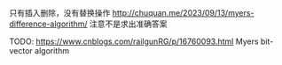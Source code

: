 只有插入删除，没有替换操作
http://chuquan.me/2023/09/13/myers-difference-algorithm/
注意不是求出准确答案

TODO:
https://www.cnblogs.com/railgunRG/p/16760093.html
Myers bit-vector algorithm
